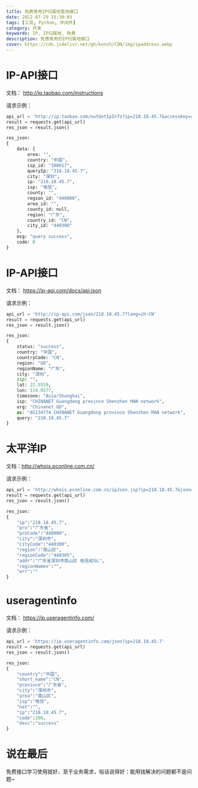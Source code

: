 ```yaml
---
title: 免费常用IP归属地查询接口
date: 2022-07-29 15:30:03
tags: [工具, Python, 中间件]
category: 开发
keywords: IP, IP归属地, 免费
description: 免费常用的IP归属地接口
cover: https://cdn.jsdelivr.net/gh/konsh/CDN/img/ipaddress.webp
---
```


# IP-API接口
文档： http://ip.taobao.com/instructions

请求示例：

```python
api_url = 'http://ip.taobao.com/outGetIpInfo?ip=218.18.45.7&accessKey=alibaba-inc'
result = requests.get(api_url)
res_json = result.json()

res_json:
{
    data: {
        area: "",
        country: "中国",
        isp_id: "100017",
        queryIp: "218.18.45.7",
        city: "深圳",
        ip: "218.18.45.7",
        isp: "电信",
        county: "",
        region_id: "440000",
        area_id: "",
        county_id: null,
        region: "广东",
        country_id: "CN",
        city_id: "440300"
    },
    msg: "query success",
    code: 0
}
```

# IP-API接口
文档： https://ip-api.com/docs/api:json

请求示例：
```python
api_url = 'http://ip-api.com/json/218.18.45.7?lang=zh-CN'
result = requests.get(api_url)
res_json = result.json()

res_json:
{
    status: "success",
    country: "中国",
    countryCode: "CN",
    region: "GD",
    regionName: "广东",
    city: "深圳",
    zip: "",
    lat: 22.5559,
    lon: 114.0577,
    timezone: "Asia/Shanghai",
    isp: "CHINANET Guangdong province Shenzhen MAN network",
    org: "Chinanet GD",
    as: "AS134774 CHINANET Guangdong province Shenzhen MAN network",
    query: "218.18.45.7"
}
```

# 太平洋IP
文档：http://whois.pconline.com.cn/

请求示例：
```python
api_url = 'http://whois.pconline.com.cn/ipJson.jsp?ip=218.18.45.7&json=true'
result = requests.get(api_url)
res_json = result.json()

res_json:
{
    "ip":"218.18.45.7",
    "pro":"广东省",
    "proCode":"440000",
    "city":"深圳市",
    "cityCode":"440300",
    "region":"南山区",
    "regionCode":"440305",
    "addr":"广东省深圳市南山区 电信ADSL",
    "regionNames":"",
    "err":""
}
```

# useragentinfo
文档： https://ip.useragentinfo.com/

请求示例：
```python
api_url = 'https://ip.useragentinfo.com/json?ip=218.18.45.7'
result = requests.get(api_url)
res_json = result.json()

res_json:
{
    "country":"中国",
    "short_name":"CN",
    "province":"广东省",
    "city":"深圳市",
    "area":"南山区",
    "isp":"电信",
    "net":"",
    "ip":"218.18.45.7",
    "code":200,
    "desc":"success"
}
```

# 说在最后
免费接口学习使用就好，至于业务需求，俗话说得好：能用钱解决的问题都不是问题~